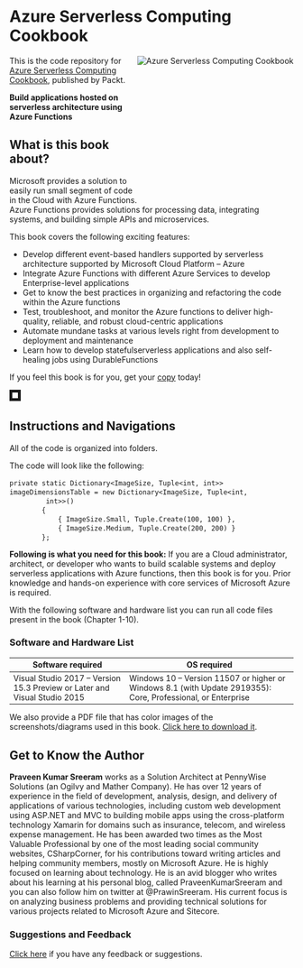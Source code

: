 # Azure Serverless Computing Cookbook

<a href="https://www.packtpub.com/virtualization-and-cloud/azure-serverless-computing-cookbook?utm_source=github&utm_medium=repository&utm_campaign=9781788390828"><img src="https://www.packtpub.com/sites/default/files/9781788390828.png" alt="Azure Serverless Computing Cookbook" height="256px" align="right"></a>

This is the code repository for [Azure Serverless Computing Cookbook](https://www.packtpub.com/virtualization-and-cloud/azure-serverless-computing-cookbook?utm_source=github&utm_medium=repository&utm_campaign=9781788390828), published by Packt.

**Build applications hosted on serverless architecture using Azure Functions**

## What is this book about?
Microsoft provides a solution to easily run small segment of code in the Cloud with Azure Functions. Azure Functions provides solutions for processing data, integrating systems, and building simple APIs and microservices.

This book covers the following exciting features:
* Develop different event-based handlers supported by serverless architecture supported by Microsoft Cloud Platform – Azure
* Integrate Azure Functions with different Azure Services to develop Enterprise-level applications
* Get to know the best practices in organizing and refactoring the code within the Azure functions
* Test, troubleshoot, and monitor the Azure functions to deliver high-quality, reliable, and robust cloud-centric applications
* Automate mundane tasks at various levels right from development to deployment and maintenance
* Learn how to develop statefulserverless applications and also self-healing jobs using DurableFunctions

If you feel this book is for you, get your [copy](https://www.amazon.com/dp/1788390822) today!

<a href="https://www.packtpub.com/?utm_source=github&utm_medium=banner&utm_campaign=GitHubBanner"><img src="https://raw.githubusercontent.com/PacktPublishing/GitHub/master/GitHub.png" 
alt="https://www.packtpub.com/" border="5" /></a>


## Instructions and Navigations
All of the code is organized into folders.

The code will look like the following:
```
private static Dictionary<ImageSize, Tuple<int, int>> imageDimensionsTable = new Dictionary<ImageSize, Tuple<int,         
         int>>()
        {
            { ImageSize.Small, Tuple.Create(100, 100) },
            { ImageSize.Medium, Tuple.Create(200, 200) }
        };
```

**Following is what you need for this book:**
If you are a Cloud administrator, architect, or developer who wants to build scalable systems and deploy serverless applications with Azure functions, then this book is for you. Prior knowledge and hands-on experience with core services of Microsoft Azure is required.

With the following software and hardware list you can run all code files present in the book (Chapter 1-10).

### Software and Hardware List

| Software required                   | OS required                        |
 |------------------------------------| -----------------------------------|
 Visual Studio 2017 – Version 15.3 Preview or Later  and Visual Studio 2015                    | Windows 10 – Version 11507 or higher or Windows 8.1 (with Update 2919355): Core, Professional, or Enterprise |
           


We also provide a PDF file that has color images of the screenshots/diagrams used in this book. [Click here to download it](https://www.packtpub.com/sites/default/files/downloads/AzureServerlessComputingCookbook_ColorImages.pdf).

## Get to Know the Author
**Praveen Kumar Sreeram** works as a Solution Architect at PennyWise Solutions (an Ogilvy and Mather Company). He has over 12 years of experience in the field of development, analysis, design, and delivery of applications of various technologies, including custom web development using ASP.NET and MVC to building mobile apps using the cross-platform technology Xamarin for domains such as insurance, telecom, and wireless expense management. He has been awarded two times as the Most Valuable Professional by one of the most leading social community websites, CSharpCorner, for his contributions toward writing articles and helping community members, mostly on Microsoft Azure. He is highly focused on learning about technology. He is an avid blogger who writes about his learning at his personal blog, called PraveenKumarSreeram and you can also follow him on twitter at @PrawinSreeram. His current focus is on analyzing business problems and providing technical solutions for various projects related to Microsoft Azure and Sitecore.

### Suggestions and Feedback
[Click here](https://docs.google.com/forms/d/e/1FAIpQLSdy7dATC6QmEL81FIUuymZ0Wy9vH1jHkvpY57OiMeKGqib_Ow/viewform) if you have any feedback or suggestions.
